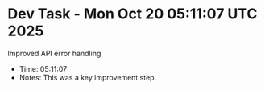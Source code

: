 # Dev Task - Mon Oct 20 05:11:07 UTC 2025
Improved API error handling
- Time: 05:11:07
- Notes: This was a key improvement step.
